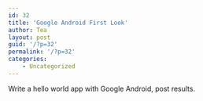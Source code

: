 ```yaml
---
id: 32
title: 'Google Android First Look'
author: Tea
layout: post
guid: '/?p=32'
permalink: '/?p=32'
categories:
    - Uncategorized
---
```


Write a hello world app with Google Android, post results.